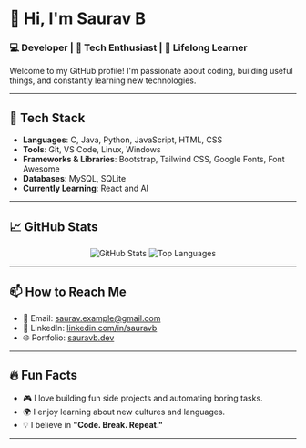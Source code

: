 # 👋 Hi, I'm Saurav B

### 💻 Developer | 🚀 Tech Enthusiast | 🌱 Lifelong Learner

Welcome to my GitHub profile! I'm passionate about coding, building useful things, and constantly learning new technologies.

---

## 🔧 Tech Stack

- **Languages**: C, Java, Python, JavaScript, HTML, CSS  
- **Tools**: Git, VS Code, Linux, Windows  
- **Frameworks & Libraries**: Bootstrap, Tailwind CSS, Google Fonts, Font Awesome  
- **Databases**: MySQL, SQLite  
- **Currently Learning**: React and AI

---

## 📈 GitHub Stats

<p align="center">
  <img src="https://github-readme-stats.vercel.app/api?username=souravatg&show_icons=true&theme=radical" alt="GitHub Stats" />
  <img src="https://github-readme-stats.vercel.app/api/top-langs/?username=souravatg&layout=compact&theme=radical" alt="Top Languages" />
</p>

---

## 📫 How to Reach Me

- 📧 Email: [saurav.example@gmail.com](mailto:saurav.example@gmail.com)
- 💼 LinkedIn: [linkedin.com/in/sauravb](https://linkedin.com/in/sauravb)
- 🌐 Portfolio: [sauravb.dev](https://sauravb.dev)

---

## 🔥 Fun Facts

- 🎮 I love building fun side projects and automating boring tasks.  
- 🌍 I enjoy learning about new cultures and languages.  
- 💡 I believe in **"Code. Break. Repeat."**

---
